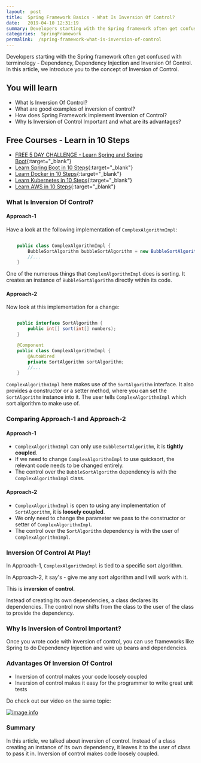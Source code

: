 ```yaml
---
layout:  post
title:  Spring Framework Basics - What Is Inversion Of Control?
date:   2019-04-10 12:31:19
summary: Developers starting with the Spring framework often get confused with terminology - Dependency, Dependency Injection and Inversion Of Control. In this article, we introduce you to the concept of Inversion of Control.
categories:  SpringFramework
permalink:  /spring-framework-what-is-inversion-of-control
---
```


Developers starting with the Spring framework often get confused with terminology - Dependency, Dependency Injection and Inversion Of Control. In this article, we introduce you to the concept of Inversion of Control.
 
## You will learn
- What Is Inversion Of Control?
- What are good examples of inversion of control?
- How does Spring Framework implement Inversion of Control?
- Why Is Inversion of Control Important and what are its advantages?

## Free Courses - Learn in 10 Steps

- [FREE 5 DAY CHALLENGE - Learn Spring and Spring Boot](https://rebrand.ly/SBT-Page-Top-LearningChallenge-SpringBoot){:target="_blank"}
- [Learn Spring Boot in 10 Steps](https://rebrand.ly/in28minutes-10steps-springboot){:target="_blank"}
- [Learn Docker in 10 Steps](https://rebrand.ly/in28minutes-10steps-docker){:target="_blank"}
- [Learn Kubernetes in 10 Steps](https://rebrand.ly/in28minutes-10steps-k8s){:target="_blank"}
- [Learn AWS in 10 Steps](https://rebrand.ly/in28minutes-10steps-aws-beanstalk){:target="_blank"}


### What Is Inversion Of Control?

#### Approach-1

Have a look at the following implementation of ```ComplexAlgorithmImpl```:

```java

	public class ComplexAlgorithmImpl {
		BubbleSortAlgorithm bubbleSortAlgorithm = new BubbleSortAlgorithm();
		//...
	}

``` 

One of the numerous things that ```ComplexAlgorithmImpl``` does is sorting. It creates an instance of ```BubbleSortAlgorithm``` directly within its code. 

#### Approach-2

Now look at this implementation for a change:

```java

	public interface SortAlgorithm {
		public int[] sort(int[] numbers);
	}

	@Component
	public class ComplexAlgorithmImpl {
		@AutoWired
		private SortAlgorithm sortAlgorithm;
		//...
	}

```

```ComplexAlgorithmImpl``` here makes use of the ```SortAlgorithm``` interface. It also provides a constructor or a setter method, where you can set the ```SortAlgorithm``` instance into it. The user tells ```ComplexAlgorithmImpl``` which sort algorithm to make use of.

### Comparing Approach-1 and Approach-2

#### Approach-1

* ```ComplexAlgorithmImpl``` can only use ```BubbleSortAlgorithm```, it is **tightly coupled**. 
* If we need to change ```ComplexAlgorithmImpl``` to use quicksort, the relevant code needs to be changed entirely.
* The control over the ```BubbleSortAlgorithm``` dependency is with the ```ComplexAlgorithmImpl``` class. 


#### Approach-2

* ```ComplexAlgorithmImpl``` is open to using any implementation of ```SortAlgorithm```, it is **loosely coupled**.
* We only need to change the parameter we pass to the constructor or setter of ```ComplexAlgorithmImpl```.
*  The control over the ```SortAlgorithm``` dependency is with the user of ```ComplexAlgorithmImpl```. 

### Inversion Of Control At Play!

In Approach-1, ```ComplexAlgorithmImpl```  is tied to a specific sort algorithm. 

In Approach-2, it say's - give me any sort algorithm and I will work with it. 

This is **inversion of control**. 

Instead of creating its own dependencies, a class declares its dependencies. The control now shifts from the class to the user of the class to provide the dependency.

### Why Is Inversion of Control Important?

Once you wrote code with inversion of control, you can use frameworks like Spring to do Dependency Injection and wire up beans and dependencies.

### Advantages Of Inversion Of Control
* Inversion of control makes your code loosely coupled
* Inversion of control makes it easy for the programmer to write great unit tests

Do check out our video on the same topic:

[![image info](images/Capture-090-01.png)](https://www.youtube.com/watch?v=oLxsTnH_peI)

### Summary

In this article, we talked about inversion of control. Instead of a class creating an instance of its own dependency, it leaves it to the user of class to pass it in. Inversion of control makes code loosely coupled. 


